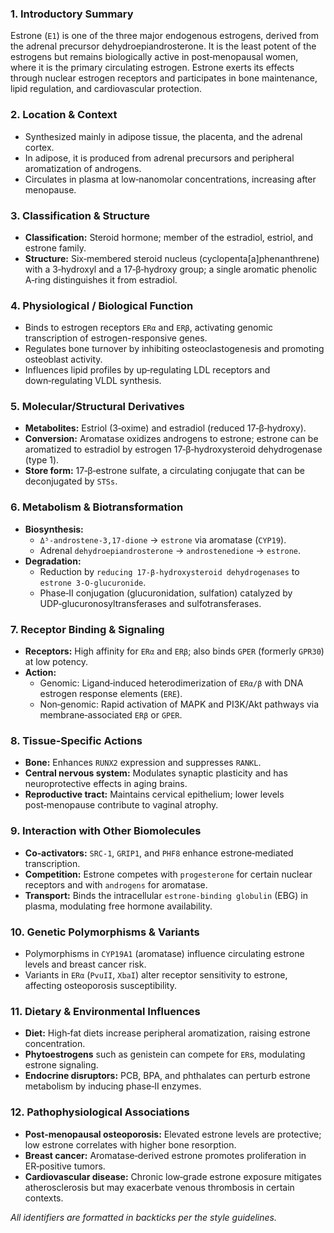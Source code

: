 ### 1. Introductory Summary  
Estrone (`E1`) is one of the three major endogenous estrogens, derived from the adrenal precursor dehydroepiandrosterone.  It is the least potent of the estrogens but remains biologically active in post‑menopausal women, where it is the primary circulating estrogen.  Estrone exerts its effects through nuclear estrogen receptors and participates in bone maintenance, lipid regulation, and cardiovascular protection.

### 2. Location & Context  
- Synthesized mainly in adipose tissue, the placenta, and the adrenal cortex.  
- In adipose, it is produced from adrenal precursors and peripheral aromatization of androgens.  
- Circulates in plasma at low‑nanomolar concentrations, increasing after menopause.

### 3. Classification & Structure  
- **Classification:** Steroid hormone; member of the estradiol, estriol, and estrone family.  
- **Structure:** Six‑membered steroid nucleus (cyclopenta[a]phenanthrene) with a 3‑hydroxyl and a 17‑β‑hydroxy group; a single aromatic phenolic A‑ring distinguishes it from estradiol.  

### 4. Physiological / Biological Function  
- Binds to estrogen receptors `ERα` and `ERβ`, activating genomic transcription of estrogen-responsive genes.  
- Regulates bone turnover by inhibiting osteoclastogenesis and promoting osteoblast activity.  
- Influences lipid profiles by up‑regulating LDL receptors and down‑regulating VLDL synthesis.

### 5. Molecular/Structural Derivatives  
- **Metabolites:** Estriol (3‑oxime) and estradiol (reduced 17‑β‑hydroxy).  
- **Conversion:** Aromatase oxidizes androgens to estrone; estrone can be aromatized to estradiol by estrogen 17‑β‑hydroxysteroid dehydrogenase (type 1).  
- **Store form:** 17‑β‑estrone sulfate, a circulating conjugate that can be deconjugated by `STSs`.

### 6. Metabolism & Biotransformation  
- **Biosynthesis:**  
  - `Δ⁵‑androstene‑3,17-dione` → `estrone` via aromatase (`CYP19`).  
  - Adrenal `dehydroepiandrosterone` → `androstenedione` → `estrone`.  
- **Degradation:**  
  - Reduction by `reducing 17‑β‑hydroxysteroid dehydrogenases` to `estrone 3‑O‑glucuronide`.  
  - Phase‑II conjugation (glucuronidation, sulfation) catalyzed by UDP‑glucuronosyltransferases and sulfotransferases.  

### 7. Receptor Binding & Signaling  
- **Receptors:** High affinity for `ERα` and `ERβ`; also binds `GPER` (formerly `GPR30`) at low potency.  
- **Action:**  
  - Genomic: Ligand‑induced heterodimerization of `ERα/β` with DNA estrogen response elements (`ERE`).  
  - Non‑genomic: Rapid activation of MAPK and PI3K/Akt pathways via membrane‑associated `ERβ` or `GPER`.  

### 8. Tissue‑Specific Actions  
- **Bone:** Enhances `RUNX2` expression and suppresses `RANKL`.  
- **Central nervous system:** Modulates synaptic plasticity and has neuroprotective effects in aging brains.  
- **Reproductive tract:** Maintains cervical epithelium; lower levels post‑menopause contribute to vaginal atrophy.  

### 9. Interaction with Other Biomolecules  
- **Co‑activators:** `SRC‑1`, `GRIP1`, and `PHF8` enhance estrone‑mediated transcription.  
- **Competition:** Estrone competes with `progesterone` for certain nuclear receptors and with `androgens` for aromatase.  
- **Transport:** Binds the intracellular `estrone‑binding globulin` (EBG) in plasma, modulating free hormone availability.  

### 10. Genetic Polymorphisms & Variants  
- Polymorphisms in `CYP19A1` (aromatase) influence circulating estrone levels and breast cancer risk.  
- Variants in `ERα` (`PvuII`, `XbaI`) alter receptor sensitivity to estrone, affecting osteoporosis susceptibility.  

### 11. Dietary & Environmental Influences  
- **Diet:** High‑fat diets increase peripheral aromatization, raising estrone concentration.  
- **Phytoestrogens** such as genistein can compete for `ER`s, modulating estrone signaling.  
- **Endocrine disruptors:** PCB, BPA, and phthalates can perturb estrone metabolism by inducing phase‑II enzymes.  

### 12. Pathophysiological Associations  
- **Post‑menopausal osteoporosis:** Elevated estrone levels are protective; low estrone correlates with higher bone resorption.  
- **Breast cancer:** Aromatase‑derived estrone promotes proliferation in ER‑positive tumors.  
- **Cardiovascular disease:** Chronic low‑grade estrone exposure mitigates atherosclerosis but may exacerbate venous thrombosis in certain contexts.  

*All identifiers are formatted in backticks per the style guidelines.*